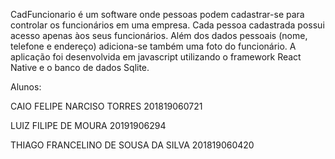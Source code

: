 CadFuncionario é um software onde pessoas podem cadastrar-se para controlar os funcionários em uma empresa. 
Cada pessoa cadastrada possui acesso apenas àos seus funcionários.
Além dos dados pessoais (nome, telefone e endereço) adiciona-se também uma foto do funcionário. 
A aplicação foi desenvolvida em javascript utilizando o framework React Native e o banco de dados Sqlite.

Alunos:

CAIO FELIPE NARCISO TORRES 201819060721

LUIZ FILIPE DE MOURA 20191906294

THIAGO FRANCELINO DE SOUSA DA SILVA 201819060420
